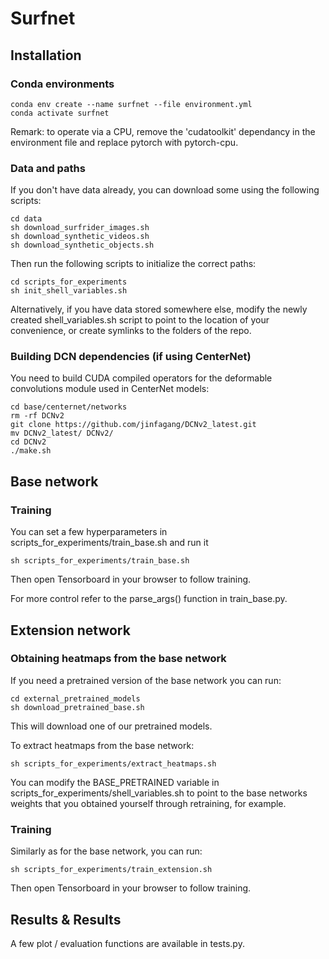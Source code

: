 # Surfnet


## Installation 
### Conda environments

```shell
conda env create --name surfnet --file environment.yml
conda activate surfnet 
```

Remark: to operate via a CPU, remove the 'cudatoolkit' dependancy in the environment file and replace pytorch with pytorch-cpu. 

### Data and paths 
If you don't have data already, you can download some using the following scripts:

```shell
cd data
sh download_surfrider_images.sh
sh download_synthetic_videos.sh
sh download_synthetic_objects.sh
```

Then run the following scripts to initialize the correct paths: 

```shell
cd scripts_for_experiments
sh init_shell_variables.sh
```

Alternatively, if you have data stored somewhere else, modify the newly created shell_variables.sh script to point to the location of your convenience, or create symlinks to the folders of the repo. 

### Building DCN dependencies (if using CenterNet)

You need to build CUDA compiled operators for the deformable convolutions module used in CenterNet models: 
```shell 
cd base/centernet/networks
rm -rf DCNv2
git clone https://github.com/jinfagang/DCNv2_latest.git
mv DCNv2_latest/ DCNv2/ 
cd DCNv2
./make.sh
```


## Base network

### Training 

You can set a few hyperparameters in scripts_for_experiments/train_base.sh and run it 

```shell
sh scripts_for_experiments/train_base.sh
```

Then open Tensorboard in your browser to follow training. 

For more control refer to the parse_args() function in train_base.py. 

## Extension network 

### Obtaining heatmaps from the base network 
If you need a pretrained version of the base network you can run: 

```shell 
cd external_pretrained_models
sh download_pretrained_base.sh 
```
This will download one of our pretrained models. 

To extract heatmaps from the base network: 

```shell 
sh scripts_for_experiments/extract_heatmaps.sh
``` 

You can modify the BASE_PRETRAINED variable in scripts_for_experiments/shell_variables.sh to point to the base networks weights that you obtained yourself through retraining, for example.
 
 
 ### Training 
 
Similarly as for the base network, you can run:

```shell
sh scripts_for_experiments/train_extension.sh
```

Then open Tensorboard in your browser to follow training.


## Results & Results

A few plot / evaluation functions are available in tests.py. 
